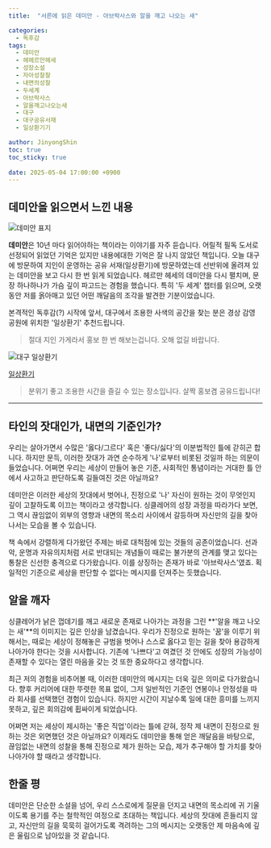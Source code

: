 ```yaml
---
title:  "서른에 읽은 데미안 - 아브락사스와 알을 깨고 나오는 새"

categories:
  - 독후감
tags:
  - 데미안
  - 헤헤르만헤세 
  - 성장소설 
  - 자아성찰찰
  - 내면의성찰 
  - 두세계 
  - 아브락사스 
  - 알을깨고나오는새
  - 대구
  - 대구공유서재
  - 일상환기기

author: JinyongShin
toc: true
toc_sticky: true
 
date: 2025-05-04 17:00:00 +0900
---
```


## 데미안을 읽으면서 느낀 내용

![데미안 표지](https://minumsa.minumsa.com/wp-content/uploads/bookcover/044_%EB%8D%B0%EB%AF%B8%EC%95%88-300x504.jpg)

**데미안**은 10년 마다 읽어야하는 책이라는 이야기를 자주 듣습니다. 어릴적 필독 도서로 선정되어 읽었던 기억은 있지만 내용에대한 기억은 잘 나지 않았던 책입니다. 오늘 대구에 방문하여 지인이 운영하는 공유 서재(일상환기)에 방문하였는데 선반위에 올려져 있는 데미안을 보고 다시 한 번 읽게 되었습니다. 헤르만 헤세의 데미안을 다시 펼치며, 문장 하나하나가 가슴 깊이 파고드는 경험을 했습니다. 특히 '두 세계' 챕터를 읽으며, 오랫동안 저를 옭아매고 있던 어떤 깨달음의 조각을 발견한 기분이었습니다. 

본격적인 독후감(?) 시작에 앞서, 대구에서 조용한 사색의 공간을 찾는 분은 경상 감영 공원에 위치한 '일상환기' 추천드립니다.
> 절대 지인 가게라서 홍보 한 번 해보는겁니다. 오해 없길 바랍니다.

![대구 일상환기](https://search.pstatic.net/common/?src=https%3A%2F%2Fldb-phinf.pstatic.net%2F20240318_158%2F1710757233311eLwYq_JPEG%2FDSC09406.JPG)

[일상환기](https://naver.me/5PVTkSpl)

> 분위기 좋고 조용한 시간을 즐길 수 있는 장소입니다. 살짝 홍보겸 공유드립니다!

---
## 타인의 잣대인가, 내면의 기준인가?

우리는 살아가면서 수많은 '옳다/그르다' 혹은 '좋다/싫다'의 이분법적인 틀에 갇히곤 합니다. 하지만 문득, 이러한 잣대가 과연 순수하게 '나'로부터 비롯된 것일까 하는 의문이 들었습니다. 어쩌면 우리는 세상이 만들어 놓은 기준, 사회적인 통념이라는 거대한 틀 안에서 사고하고 판단하도록 길들여진 것은 아닐까요?

데미안은 이러한 세상의 잣대에서 벗어나, 진정으로 '나' 자신이 원하는 것이 무엇인지 깊이 고찰하도록 이끄는 책이라고 생각합니다. 싱클레어의 성장 과정을 따라가다 보면, 그 역시 끊임없이 외부의 영향과 내면의 목소리 사이에서 갈등하며 자신만의 길을 찾아 나서는 모습을 볼 수 있습니다.

책 속에서 강렬하게 다가왔던 주제는 바로 대척점에 있는 것들의 공존이었습니다. 선과 악, 운명과 자유의지처럼 서로 반대되는 개념들이 때로는 불가분의 관계를 맺고 있다는 통찰은 신선한 충격으로 다가왔습니다. 이를 상징하는 존재가 바로 '아브락사스'였죠. 획일적인 기준으로 세상을 판단할 수 없다는 메시지를 던져주는 듯했습니다.

## 알을 깨자 

싱클레어가 낡은 껍데기를 깨고 새로운 존재로 나아가는 과정을 그린 **'알을 깨고 나오는 새'**의 이미지는 깊은 인상을 남겼습니다. 우리가 진정으로 원하는 '꿈'을 이루기 위해서는, 때로는 세상이 정해놓은 규범을 벗어나 스스로 옳다고 믿는 길을 찾아 용감하게 나아가야 한다는 것을 시사합니다. 기존에 '나쁘다'고 여겼던 것 안에도 성장의 가능성이 존재할 수 있다는 열린 마음을 갖는 것 또한 중요하다고 생각합니다.

최근 저의 경험을 비추어볼 때, 이러한 데미안의 메시지는 더욱 깊은 의미로 다가왔습니다. 향후 커리어에 대한 뚜렷한 목표 없이, 그저 일반적인 기준인 연봉이나 안정성을 따라 회사를 선택했던 경험이 있습니다. 하지만 시간이 지날수록 일에 대한 흥미를 느끼지 못하고, 깊은 회의감에 휩싸이게 되었습니다.

어쩌면 저는 세상이 제시하는 '좋은 직업'이라는 틀에 갇혀, 정작 제 내면이 진정으로 원하는 것은 외면했던 것은 아닐까요? 이제라도 데미안을 통해 얻은 깨달음을 바탕으로, 끊임없는 내면의 성찰을 통해 진정으로 제가 원하는 모습, 제가 추구해야 할 가치를 찾아 나아가야 할 때라고 생각합니다.


## 한줄 평

데미안은 단순한 소설을 넘어, 우리 스스로에게 질문을 던지고 내면의 목소리에 귀 기울이도록 용기를 주는 철학적인 여정으로 초대하는 책입니다. 세상의 잣대에 흔들리지 않고, 자신만의 길을 묵묵히 걸어가도록 격려하는 그의 메시지는 오랫동안 제 마음속에 깊은 울림으로 남아있을 것 같습니다.